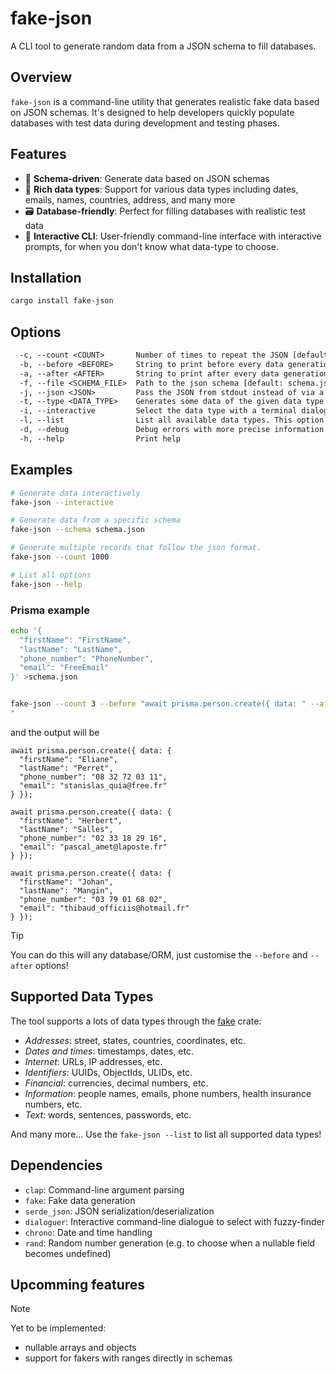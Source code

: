 # fake-json

A CLI tool to generate random data from a JSON schema to fill databases.

## Overview

`fake-json` is a command-line utility that generates realistic fake data based on JSON schemas. It's designed to help developers quickly populate databases with test data during development and testing phases.

## Features

- 🎯 **Schema-driven**: Generate data based on JSON schemas
- 🎲 **Rich data types**: Support for various data types including dates, emails, names, countries, address, and many more
- 🗃️ **Database-friendly**: Perfect for filling databases with realistic test data
- 🔧 **Interactive CLI**: User-friendly command-line interface with interactive prompts, for when you don't know what data-type to choose.

## Installation

```bash
cargo install fake-json
```

## Options

```txt
  -c, --count <COUNT>       Number of times to repeat the JSON [default: 1]
  -b, --before <BEFORE>     String to print before every data generation of the JSON schema
  -a, --after <AFTER>       String to print after every data generation of the JSON schema
  -f, --file <SCHEMA_FILE>  Path to the json schema [default: schema.json]
  -j, --json <JSON>         Pass the JSON from stdout instead of via a json file This option overrides --file if both are provided
  -t, --type <DATA_TYPE>    Generates some data of the given data type. This option overrides the others
  -i, --interactive         Select the data type with a terminal dialogue with fuzzy search. This option overrides the others
  -l, --list                List all available data types. This option overrides the others
  -d, --debug               Debug errors with more precise information
  -h, --help                Print help
```

## Examples

```bash
# Generate data interactively
fake-json --interactive

# Generate data from a specific schema
fake-json --schema schema.json

# Generate multiple records that follow the json format.
fake-json --count 1000

# List all options
fake-json --help
```

### Prisma example

```bash
echo '{
  "firstName": "FirstName",
  "lastName": "LastName",
  "phone_number": "PhoneNumber",
  "email": "FreeEmail"
}' >schema.json


fake-json --count 3 --before "await prisma.person.create({ data: " --after " });
"
```

and the output will be

```prisma
await prisma.person.create({ data: {
  "firstName": "Eliane",
  "lastName": "Perret",
  "phone_number": "08 32 72 03 11",
  "email": "stanislas_quia@free.fr"
} });

await prisma.person.create({ data: {
  "firstName": "Herbert",
  "lastName": "Salles",
  "phone_number": "02 33 18 29 16",
  "email": "pascal_amet@laposte.fr"
} });

await prisma.person.create({ data: {
  "firstName": "Johan",
  "lastName": "Mangin",
  "phone_number": "03 79 01 68 02",
  "email": "thibaud_officiis@hotmail.fr"
} });
```

> [!TIP]
>
> You can do this will any database/ORM, just customise the `--before` and `--after` options!

## Supported Data Types

The tool supports a lots of data types through the [fake](https://github.com/cksac/fake-rs) crate:

- _Addresses_: street, states, countries, coordinates, etc.
- _Dates and times_: timestamps, dates, etc.
- _Internet_: URLs, IP addresses, etc.
- _Identifiers_: UUIDs, ObjectIds, ULIDs, etc.
- _Financial_: currencies, decimal numbers, etc.
- _Information_: people names, emails, phone numbers, health insurance numbers, etc.
- _Text_: words, sentences, passwords, etc.

And many more... Use the `fake-json --list` to list all supported data types!

## Dependencies

- `clap`: Command-line argument parsing
- `fake`: Fake data generation
- `serde_json`: JSON serialization/deserialization
- `dialoguer`: Interactive command-line dialogue to select with fuzzy-finder
- `chrono`: Date and time handling
- `rand`: Random number generation (e.g. to choose when a nullable field becomes undefined)

## Upcomming features

> [!NOTE]
>
> Yet to be implemented:
>
> - nullable arrays and objects
> - support for fakers with ranges directly in schemas
